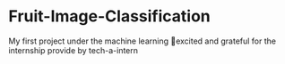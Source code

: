 # Fruit-Image-Classification
My first project under the machine learning 🤩excited and grateful for the internship provide by tech-a-intern
